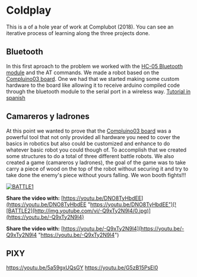 # Coldplay

This is a of a hole year of work at Complubot (2018).
You can see an iterative process of learning along the three projects done.

## Bluetooth
In this first aproach to the problem we worked with the [HC-05 Bluetooth module](https://aprendiendoarduino.wordpress.com/tag/hc-05/ "HC-05 Bluetooth module") and the AT commands. We made a robot based on the [Compluino03 board](http://complubot.com/inicio/proyectos/compluino-03/ "Compluino03 board"). One we had that we started making some custom hardware to the board like allowing it to receive arduino compiled code through the bluetooth module to the serial port in a wireless way. [Tutorial in spanish](https://forum.arduino.cc/index.php?topic=418175.0 "Tutorial in spanish")

## Camareros y ladrones
At this point we wanted to prove that the [Compluino03 board](http://complubot.com/inicio/proyectos/compluino-03/ "Compluino03 board") was a powerful tool that not only provided all hardware you need to cover the basics in robotics but also could be customized and enhance to do whatever basic robot you could though of. To accomplish that we created some structures to do a total of three different battle robots. We also created a game (camareros y ladrones), the goal of the game was to take carry a piece of wood on the top of the robot without securing it and try to take done the enemy's piece without yours falling.
We won booth fights!!!

[![BATTLE1](http://img.youtube.com/vi/DNO8TyHbdEE/0.jpg)](https://youtu.be/DNO8TyHbdEE)

**Share the video with:** [https://youtu.be/DNO8TyHbdEE](https://youtu.be/DNO8TyHbdEE "https://youtu.be/DNO8TyHbdEE")[![BATTLE2](http://img.youtube.com/vi/-Q9xTy2N9l4/0.jpg)](https://youtu.be/-Q9xTy2N9l4)

**Share the video with:** [https://youtu.be/-Q9xTy2N9l4](https://youtu.be/-Q9xTy2N9l4 "https://youtu.be/-Q9xTy2N9l4")

## PIXY
https://youtu.be/5a59gxUQsGY
https://youtu.be/G5zB15PsEl0
